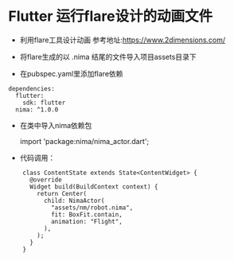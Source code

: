 # Flutter 运行flare设计的动画文件  

* 利用flare工具设计动画
   参考地址:<https://www.2dimensions.com/>  
   
* 将flare生成的以 .nima 结尾的文件导入项目assets目录下  

* 在pubspec.yaml里添加flare依赖  

```
dependencies:
  flutter:
    sdk: flutter
  nima: ^1.0.0
```  

* 在类中导入nima依赖包  

    
    import 'package:nima/nima_actor.dart';  

* 代码调用：

```
    class ContentState extends State<ContentWidget> {
      @override
      Widget build(BuildContext context) {
        return Center(
          child: NimaActor(
            "assets/nm/robot.nima",
            fit: BoxFit.contain,
            animation: "Flight",
          ),
        );
      }
    }  
```  

